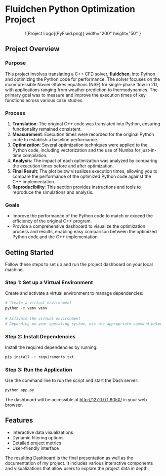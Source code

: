 # Fluidchen Python Optimization Project

<div style="text-align: center">
  ![Project Logo](PyFluid.png){ width="200" height="50" }
</div>

## Project Overview

### Purpose

This project involves translating a C++ CFD solver, **fluidchen**, into Python and optimizing the Python code for performance. The solver focuses on the incompressible Navier-Stokes equations (NSE) for single-phase flow in 2D, with applications ranging from weather prediction to thermodynamics. The primary goal was to measure and improve the execution times of key functions across various case studies.

### Process

1. **Translation**: The original C++ code was translated into Python, ensuring functionality remained consistent.
2. **Measurement**: Execution times were recorded for the original Python code to establish a baseline performance.
3. **Optimization**: Several optimization techniques were applied to the Python code, including vectorization and the use of Numba for just-in-time compilation.
4. **Analysis**: The impact of each optimization was analyzed by comparing the execution times before and after optimization.
5. **Final Result**: The plot below visualizes execution times, allowing you to compare the performance of the optimized Python code against the C++ implementation.
6. **Reproducibility**: This section provides instructions and tools to reproduce the simulations and analysis.

### Goals

- Improve the performance of the Python code to match or exceed the efficiency of the original C++ program.
- Provide a comprehensive dashboard to visualize the optimization process and results, enabling easy comparison between the optimized Python code and the C++ implementation.

## Getting Started

Follow these steps to set up and run the project dashboard on your local machine.

### Step 1: Set up a Virtual Environment

Create and activate a virtual environment to manage dependencies:

```bash
# Create a virtual environment
python -m venv venv

# Activate the virtual environment
# Depending on your operating system, use the appropriate command below:

```

### Step 2: Install Dependencies

Install the required dependencies by running:

```bash
pip install -r requirements.txt
```

### Step 3: Run the Application

Use the command line to run the script and start the Dash server:

```bash
python app.py
```

The dashboard will be accessible at http://127.0.0.1:8050/ in your web browser.

## Features

- Interactive data visualizations
- Dynamic filtering options
- Detailed project metrics
- User-friendly interface

The resulting Dashboard is the final presentation as well as the documentation of my project. It includes various interactive components and visualizations that allow users to explore the project data in depth.
```
